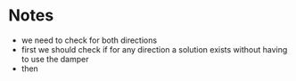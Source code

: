 # Notes

- we need to check for both directions
- first we should check if for any direction a solution exists without having to use the damper
- then
